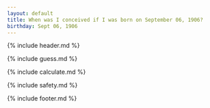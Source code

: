 ```yaml
---
layout: default
title: When was I conceived if I was born on September 06, 1906?
birthday: Sept 06, 1906
---
```


{% include header.md %}

{% include guess.md %}

{% include calculate.md %}

{% include safety.md %}

{% include footer.md %}



